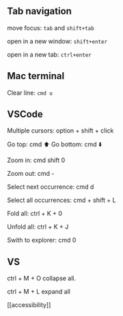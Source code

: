 ---
---


## Tab navigation 

move focus: `tab` and `shift+tab` 

open in a new window: `shift+enter` 

open in a new tab: `ctrl+enter` 

## Mac terminal

Clear line: `cmd u` 

## VSCode 

Multiple cursors: option + shift + click

Go top: cmd ⬆️
Go bottom: cmd ⬇️

Zoom in: cmd shift 0 

Zoom out: cmd - 

Select next occurrence: cmd d

Select all occurrences: cmd + shift + L

Fold all: ctrl + K + 0

Unfold all: ctrl + K + J

Swith to explorer: cmd 0 


## VS 

ctrl + M + O collapse all.

ctrl + M + L expand all


[[accessibility]]